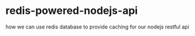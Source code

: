 # redis-powered-nodejs-api
how we can use redis database to provide caching for our nodejs restful api
